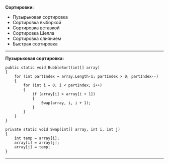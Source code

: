 **Сортировки:**
- Пузырьковая сортировка
- Сортировка выборкой
- Сортировка вставкой
- Сортировка Шелла
- Сортировка слиянием
- Быстрая сортировка
------------------------------------------------------------------------------------------
**Пузырьковая сортировка:**

```
public static void BubbleSort(int[] array)
{
    for (int partIndex = array.Length-1; partIndex > 0; partIndex--)
    {
        for (int i = 0; i < partIndex; i++)
        {
            if (array[i] > array[i + 1])
            {
                Swap(array, i, i + 1);
            }
        }
    }
}
```

```
private static void Swap(int[] array, int i, int j)
{
	int temp = array[i];
	array[i] = array[j];
	array[j] = temp;
}
```
------------------------------------------------------------------------------------------
